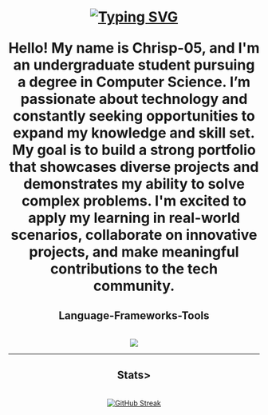 

<h1 align= "center">
<a href="https://git.io/typing-svg"><img src="https://readme-typing-svg.demolab.com?font=Fira+Code&pause=1000&width=435&lines=Hello+I'm+Chris-p05" alt="Typing SVG" /></a>
<p align="center">
   Hello! My name is Chrisp-05, and I'm an undergraduate student pursuing a degree in Computer Science. 
   I’m passionate about technology and constantly seeking opportunities to expand my knowledge and skill set. 
   My goal is to build a strong portfolio that showcases diverse projects and demonstrates my ability to solve complex problems. 
   I'm excited to apply my learning in real-world scenarios, collaborate on innovative projects, and make meaningful contributions to the tech community.
</p>

  <h2 align="center">Language-Frameworks-Tools</h2>
  <br/>
  <div align="center">
    <a href="https://skillicons.dev">
      <img src="https://skillicons.dev/icons?i=git,js,html,c,css,java" />
    </a>
  </div>

  <hr/>
  <h2 align="center"> Stats></h2>
  <br>
  <div align=center>
     <a href="https://git.io/streak-stats"><img src="https://streak-stats.demolab.com?user=Chrisp-05&theme=highcontrast" alt="GitHub Streak" /></a>
    <br/>
  </div>
<!--
**Chris-p05/Chris-p05** is a ✨ _special_ ✨ repository because its `README.md` (this file) appears on your GitHub profile.

Here are some ideas to get you started:

- 🔭 I’m currently working on ...
- 🌱 I’m currently learning ...
- 👯 I’m looking to collaborate on ...
- 🤔 I’m looking for help with ...
- 💬 Ask me about ...
- 📫 How to reach me: ...
- 😄 Pronouns: ...
- ⚡ Fun fact: ...
-->
